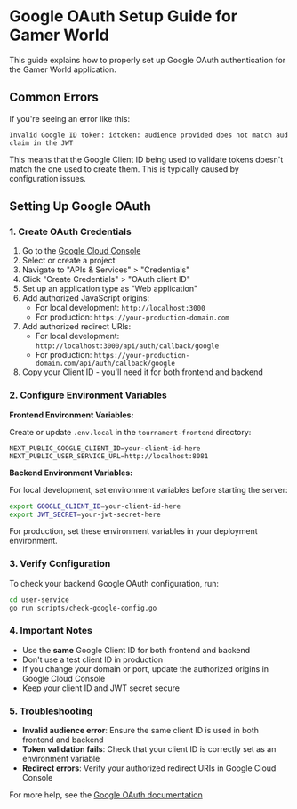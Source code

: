 # Google OAuth Setup Guide for Gamer World

This guide explains how to properly set up Google OAuth authentication for the Gamer World application.

## Common Errors

If you're seeing an error like this:
```
Invalid Google ID token: idtoken: audience provided does not match aud claim in the JWT
```

This means that the Google Client ID being used to validate tokens doesn't match the one used to create them. This is typically caused by configuration issues.

## Setting Up Google OAuth

### 1. Create OAuth Credentials

1. Go to the [Google Cloud Console](https://console.cloud.google.com/)
2. Select or create a project
3. Navigate to "APIs & Services" > "Credentials"
4. Click "Create Credentials" > "OAuth client ID"
5. Set up an application type as "Web application"
6. Add authorized JavaScript origins:
   - For local development: `http://localhost:3000`
   - For production: `https://your-production-domain.com`
7. Add authorized redirect URIs:
   - For local development: `http://localhost:3000/api/auth/callback/google`
   - For production: `https://your-production-domain.com/api/auth/callback/google`
8. Copy your Client ID - you'll need it for both frontend and backend

### 2. Configure Environment Variables

**Frontend Environment Variables:**

Create or update `.env.local` in the `tournament-frontend` directory:

```
NEXT_PUBLIC_GOOGLE_CLIENT_ID=your-client-id-here
NEXT_PUBLIC_USER_SERVICE_URL=http://localhost:8081
```

**Backend Environment Variables:**

For local development, set environment variables before starting the server:

```bash
export GOOGLE_CLIENT_ID=your-client-id-here
export JWT_SECRET=your-jwt-secret-here
```

For production, set these environment variables in your deployment environment.

### 3. Verify Configuration

To check your backend Google OAuth configuration, run:

```bash
cd user-service
go run scripts/check-google-config.go
```

### 4. Important Notes

- Use the **same** Google Client ID for both frontend and backend
- Don't use a test client ID in production
- If you change your domain or port, update the authorized origins in Google Cloud Console
- Keep your client ID and JWT secret secure

### 5. Troubleshooting

- **Invalid audience error**: Ensure the same client ID is used in both frontend and backend
- **Token validation fails**: Check that your client ID is correctly set as an environment variable  
- **Redirect errors**: Verify your authorized redirect URIs in Google Cloud Console

For more help, see the [Google OAuth documentation](https://developers.google.com/identity/protocols/oauth2) 